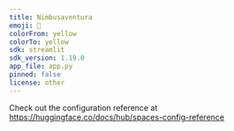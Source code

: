 ```yaml
---
title: Nimbusaventura
emoji: 🏃
colorFrom: yellow
colorTo: yellow
sdk: streamlit
sdk_version: 1.19.0
app_file: app.py
pinned: false
license: other
---
```


Check out the configuration reference at https://huggingface.co/docs/hub/spaces-config-reference
